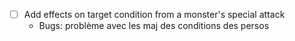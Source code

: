 - [ ] Add effects on target condition from a monster's special attack
  - Bugs: problème avec les maj des conditions des persos